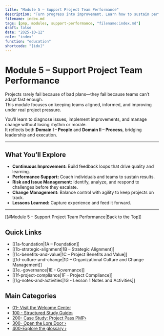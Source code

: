 ```yaml
---
title: "Module 5 – Support Project Team Performance"
description: "Turn progress into improvement. Learn how to sustain performance, manage change, and turn lessons into lasting capability."
filename: index.md
tags: [pmp, modules, support-performance, "filename:index.md"]
draft: false
date: "2025-10-12"
role: "index"
function: "education"
shortcode: "[idx]"
---
```


# Module 5 – Support Project Team Performance

Projects rarely fail because of bad plans—they fail because teams can’t adapt fast enough.  
This module focuses on keeping teams aligned, informed, and improving under real project pressure.

You’ll learn to diagnose issues, implement improvements, and manage change without losing rhythm or morale.  
It reflects both **Domain I – People** and **Domain II – Process**, bridging leadership and execution.

---

## What You’ll Explore

- **Continuous Improvement:** Build feedback loops that drive quality and learning.  
- **Performance Support:** Coach individuals and teams to sustain results.  
- **Risk and Issue Management:** Identify, analyze, and respond to challenges before they escalate.  
- **Change Management:** Balance control with agility to keep projects on track.  
- **Lessons Learned:** Capture experience and feed it forward.

---
[[#Module 5 – Support Project Team Performance|Back to the Top]]
## Quick Links
- [[1a-foundation|1A – Foundation]]
- [[1b-strategic-alignment|1B – Strategic Alignment]]
- [[1c-benefits-and-value|1C – Project Benefits and Value]]
- [[1d-culture-and-change|1D – Organizational Culture and Change Management]]
- [[1e.-governance|1E - Governance]]
- [[1f-project-compliance|1F – Project Compliance]]
- [[1g-notes-and-activities|1G - Lesson 1 Notes and Activities]]

## Main Categories
- [01- Visit the Welcome Center](01-welcome/index)
- [100 - Structured Study Guide›](10-structured/index.md)
- [200- Case Study: Project Pass PMP›](20-case-study/3-plan/1-artifacts/index.md)
- [300- Open the Lore Door ›](30-the-lore-door/index.md)
- [400-Explore the glossary ›](2-glossary.md)
